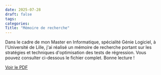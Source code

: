 ```yaml
---
date: 2025-07-28
draft: false
tags: 
categories:
Title: "Mémoire de recherche"
---
```

Dans le cadre de mon Master en Informatique, spécialité Génie Logiciel, à l'Université de Lille, j'ai réalisé un mémoire de recherche portant sur les stratégies et techniques d'optimisation des tests de régression. Vous pouvez consulter ci-dessous le fichier complet. Bonne lecture !

[Voir le PDF](/files/M%C3%A9moire.pdf)